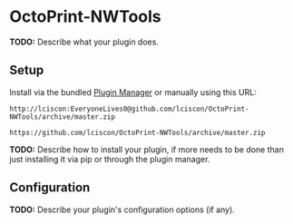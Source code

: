 # OctoPrint-NWTools

**TODO:** Describe what your plugin does.

## Setup

Install via the bundled [Plugin Manager](https://github.com/foosel/OctoPrint/wiki/Plugin:-Plugin-Manager)
or manually using this URL:

    http://lciscon:EveryoneLives0@github.com/lciscon/OctoPrint-NWTools/archive/master.zip

    https://github.com/lciscon/OctoPrint-NWTools/archive/master.zip

**TODO:** Describe how to install your plugin, if more needs to be done than just installing it via pip or through
the plugin manager.

## Configuration

**TODO:** Describe your plugin's configuration options (if any).
